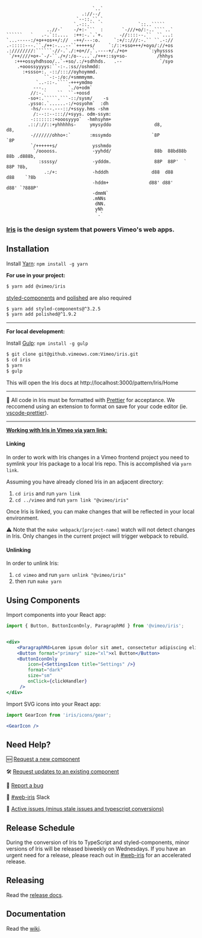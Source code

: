 ```
                                `..`                                  
                            .://--/                                  
                          `--::.``.`                                 
                         `.-::.``  `             `::..`````          
               ..//-`    -/+:-```  :       `-///+o/:-..````..`       
``````   `   .-.`::....  :++:-.`.`+.      -//::::--.``  ``...:       
`...-----:/+o++os++/://  -++/---:o.     `:+/::///:-.`` ``.-://       
.-:::::---.``./++:-...--``+++++s/     `:/::+sso+++/+oyo/://+os       
.:////////:``````-//-.`./:+o+//.`.----+/./+o+        `:yhyssss       
 `/++////+o+-`-/-``./+/:/o--...`./+++::sy+so-           /hhhys       
   :+++ossyhdhsoo/..`-+so/.:/+sdhhds.   .--              `/syo       
    .+ooossyyyys:``-:-.:ss//oshmdd:                                  
      :+ssso+:. -::/::://oyhoymmd.                                 
              ``-:-:/o:/+smmmymm.                                  
           `..-::-.````-+++ymdmo                                   
          ---..        `./o+odm`                                   
         //:-.`    ``  ``-+oosd                                    
        -so+:.`````.```-::/sysm/    -s                             
        .ysso:.`......-:/+osyohm`  :dh                             
         -hs/----.---::/+ssyy.hms -shm                               
          /:--::--::://+syys. odm-ssym:                              
         -::::::::+ooosyyyo`  -hmhsyhm+                              
        .::/://::+yhhhhhs-     ymysyddo                d8,           d8,                        
         -///////ohho+:`       :mssymdo               `8P           `8P                         
         `/++++++s/             ysshmdo                                                         
          `/ooooss.             -yyhdd/                88b  88bd88b  88b .d888b,                
            :ssssy/             -ydddm.                88P  88P'  `  88P ?8b,                   
              .:/+:             -hdddh                d88  d88      d88    `?8b                 
                                -hddm+               d88' d88'     d88' `?888P'                 
                                -dmmN`                               
                                .mNNs                                
                                 dNN.                                
                                 yNh                                 
                                 `.` 
```

### [Iris](https://github.vimeows.com/pages/vimeo/iris/master) is the design system that powers Vimeo's web apps.


## Installation
Install [Yarn](https://github.com/yarnpkg/yarn): `npm install -g yarn`

**For use in your project:**
```bash
$ yarn add @vimeo/iris
```

[styled-components](https://github.com/styled-components/styled-components) and [polished](https://github.com/styled-components/polished) are also required
```bash
$ yarn add styled-components@^3.2.5
$ yarn add polished@^1.9.2

```
***
**For local development:**

Install [Gulp](https://github.com/gulpjs/gulp): `npm install -g gulp`

```bash
$ git clone git@github.vimeows.com:Vimeo/iris.git
$ cd iris
$ yarn
$ gulp
```
This will open the Iris docs at http://localhost:3000/pattern/Iris/Home
***
🚨 All code in Iris must be formatted with [Prettier](https://github.com/prettier/prettier/) for acceptance. We reccomend using an extension to format on save for your code editor (ie. [vscode-prettier](https://github.com/prettier/prettier-vscode)).

***
**[Working with Iris in Vimeo via yarn link:](https://github.vimeows.com/Vimeo/iris/wiki/Working-with-Iris-in-Vimeo-via-yarn-link)**

#### Linking

In order to work with Iris changes in a Vimeo frontend project you need to symlink your Iris package to a local Iris repo. This is accomplished via `yarn link`.

Assuming you have already cloned Iris in an adjacent directory:
1. `cd iris` and run `yarn link`
2. `cd ../vimeo` and run `yarn link "@vimeo/iris"`

Once Iris is linked, you can make changes that will be reflected in your local environment.

⚠️ Note that the `make webpack/[project-name]` watch will not detect changes in Iris. Only changes in the current project will trigger webpack to rebuild.

#### Unlinking

In order to unlink Iris:
1. `cd vimeo` and run `yarn unlink "@vimeo/iris"`
2. then run `make yarn`


## Using Components
Import components into your React app:
```jsx
import { Button, ButtonIconOnly, ParagraphMd } from '@vimeo/iris';


<div>
    <ParagraphMd>Lorem ipsum dolor sit amet, consectetur adipiscing elit.</ParagraphMd>
    <Button format="primary" size="xl">xl Button</Button>
    <ButtonIconOnly
        icon={<SettingsIcon title="Settings" />}
        format="dark"
        size="sm"
        onClick={clickHandler}
     />
</div>

```

Import SVG icons into your React app:
```jsx
import GearIcon from 'iris/icons/gear';

<GearIcon />

```

## Need Help?

🆕 [Request a new component](https://github.vimeows.com/Vimeo/iris/issues/new?labels=type%3A+new+component&milestone=4&title=Component+Request%3A&assignee=sean-mcintyre&template=new_component_request.md)

🛠 [Request updates to an existing component](https://github.vimeows.com/Vimeo/iris/issues/new?labels=type%3A+update+component&milestone=4&title=Component+Update%3A&template=update_component_request.md)

🐛 [Report a bug](https://github.vimeows.com/Vimeo/iris/issues/new?labels=p2,type%3A+bug&milestone=4&title=Bug%3A&template=bug_report.md)

💬 [#web-iris](https://vimeo.slack.com/messages/C2UF8PH0A) Slack

📝 [Active issues (minus stale issues and typescript conversions)](https://github.vimeows.com/Vimeo/iris/issues?utf8=%E2%9C%93&q=is%3Aissue+is%3Aopen+-milestone%3A%226.0.0%22+-project%3A%22vimeo%2Firis%2F2%22+-label%3A%22flag%3A+stale%22+)

## Release Schedule

During the conversion of Iris to TypeScript and styled-components, minor versions of Iris will be released biweekly on Wednesdays. If you have an urgent need for a release, please reach out in [#web-iris](https://vimeo.slack.com/messages/C2UF8PH0A) for an accelerated release.

## Releasing

Read the [release docs](https://github.vimeows.com/Vimeo/iris/wiki/Publishing-an-Iris-Release).

## Documentation
Read the [wiki](https://github.vimeows.com/Vimeo/iris/wiki).
